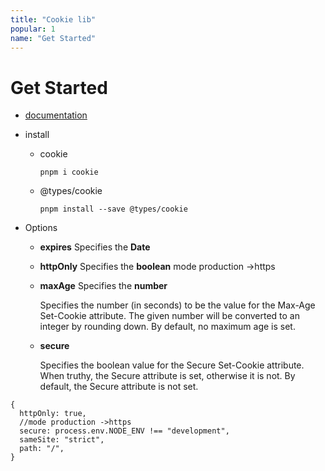 ```yaml
---
title: "Cookie lib"
popular: 1
name: "Get Started"
---
```


# Get Started

- [documentation](https://github.com/jshttp/cookie)

- install

  - cookie

    ```
    pnpm i cookie
    ```

  - @types/cookie

    ```
    pnpm install --save @types/cookie
    ```

- Options

  - **expires** Specifies the **Date**
  - **httpOnly** Specifies the **boolean** mode production ->https

  - **maxAge** Specifies the **number**

    Specifies the number (in seconds) to be the value for the Max-Age Set-Cookie attribute. The given number will be converted to an integer by rounding down. By default, no maximum age is set.

  - **secure**

    Specifies the boolean value for the Secure Set-Cookie attribute. When truthy, the Secure attribute is set, otherwise it is not. By default, the Secure attribute is not set.

```
{
  httpOnly: true,
  //mode production ->https
  secure: process.env.NODE_ENV !== "development",
  sameSite: "strict",
  path: "/",
}
```
